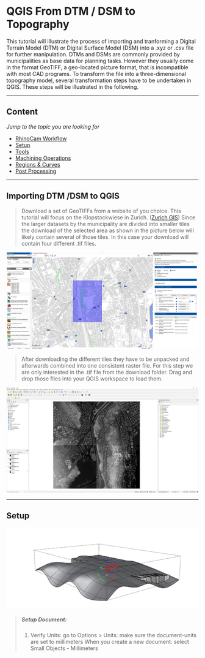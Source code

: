 # QGIS From DTM / DSM to Topography

This tutorial will illustrate the process of importing and tranforming a Digital Terrain Model (DTM) or Digital Surface Model (DSM) into a .xyz or .csv file for further manipulation.
DTMs and DSMs are commonly provided by municipalities as base data for planning tasks. However they usually come in the format GeoTIFF, a geo-located picture format, that is incompatible with most CAD programs. To transform the file into a three-dimensional topography model, several transformation steps have to be undertaken in QGIS. These steps will be illustrated in the following. 

---

## Content
*Jump to the topic you are looking for*

- [RhinoCam Workflow](#rhinoCam-workflow)
- [Setup](#setup)
- [Tools](#tools)
- [Machining Operations](#machining-operations)
- [Regions & Curves](#regions-and-curves)
- [Post Processing](#post-processing)

---

## Importing DTM /DSM to QGIS  

>Download a set of GeoTIFFs from a website of you choice. This tutorial will focus on the Klopstockwiese in Zurich. ([Zurich GIS](https://maps.zh.ch/))
>Since the larger datasets by the municipality are divided into smaller tiles the download of the selected area as shown in the picture below will likely contain several of those tiles. In this case your download will contain four different .tif files.  

![QGIS_ZH_GIS](/doc/QGIS_ZH_GIS.jpg)

>After downloading the different tiles they have to be unpacked and afterwards combined into one consistent raster file. For this step we are only interested in the .tif file from the download folder. Drag and drop those files into your QGIS workspace to load them.  

![QGIS_LoadDOM_DTM](/doc/QGIS_LoadDOM_DTM.jpg)

---

## Setup

![RhinoCam_Setup_1](/doc/RhinoCam_Setup_1.png)

>##### Setup Document:
>1. Verify Units: go to Options > Units: make sure the document-units are set to millimeters When you create a new document: select Small Objects - Millimeters
